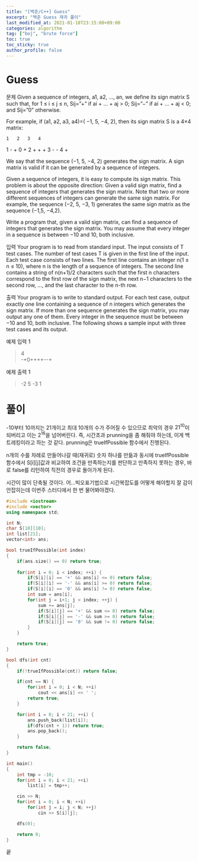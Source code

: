 ```yaml
---
title: "[백준/C++] Guess"
excerpt: "백준 Guess 재귀 풀이"
last_modified_at: 2021-01-18T23:15:00+09:00
categories: algorithm
tag: ["boj", "brute force"]
toc: true
toc_sticky: true
author_profile: false
---
```


# Guess

문제
Given a sequence of integers, a1, a2, …, an, we define its sign matrix S such that, for 1 ≤ i ≤ j ≤ n, Sij=”+” if ai + … + aj > 0; Sij=”−” if ai + … + aj < 0; and Sij=”0” otherwise. 

For example, if (a1, a2, a3, a4)=( −1, 5, −4, 2), then its sign matrix S is a 4×4 matrix: 

 	1	2	3	4
1	-	+	0	+
2	 	+	+	+
3	 	 	-	-
4	 	 	 	+

We say that the sequence (−1, 5, −4, 2) generates the sign matrix. A sign matrix is valid if it can be generated by a sequence of integers. 

Given a sequence of integers, it is easy to compute its sign matrix. This problem is about the opposite direction: Given a valid sign matrix, find a sequence of integers that generates the sign matrix. Note that two or more different sequences of integers can generate the same sign matrix. For example, the sequence (−2, 5, −3, 1) generates the same sign matrix as the sequence (−1,5, −4,2). 

Write a program that, given a valid sign matrix, can find a sequence of integers that generates the sign matrix. You may assume that every integer in a sequence is between −10 and 10, both inclusive. 

입력
Your program is to read from standard input. The input consists of T test cases. The number of test cases T is given in the first line of the input. Each test case consists of two lines. The first line contains an integer n(1 ≤ n ≤ 10), where n is the length of a sequence of integers. The second line contains a string of n(n+1)/2 characters such that the first n characters correspond to the first row of the sign matrix, the next n−1 characters  to the second row, ..., and the last character to the n-th row. 

출력
Your program is to write to standard output. For each test case, output exactly one line containing a sequence of n integers which generates the sign matrix. If more than one sequence generates the sign matrix, you may output any one of them. Every integer in the sequence must be between −10 and 10, both inclusive. The following shows a sample input with three test cases and its output. 

예제 입력 1

> 4  
> -+0++++--+  

예제 출력 1

> -2 5 -3 1  

# 풀이

-10부터 10까지는 21개이고 최대 10개의 수가 주어질 수 있으므로 최악의 경우 $21^10$이 되버리고 이는 $2^16$을 넘어버린다. 즉, 시간초과
prunning을 좀 해줘야 하는데, 이게 백트레킹이라고 하는 것 같다.
prunning은 trueIfPossible 함수에서 진행된다.

n개의 수를 차례로 만들어나갈 때(재귀로) 숫자 하나를 만듦과 동시에 trueIfPossible함수에서 S[i][j]값과 비교하여 조건을 만족하는지를 판단하고
만족하지 못하는 경우, 바로 false를 리턴하여 직전의 경우로 돌아가게 된다.

시간이 많이 단축될 것이다. 어...빅오표기법으로 시간복잡도를 어떻게 해야할지 잘 감이 안잡히는데 이번주 스터디에서 한 번 물어봐야겠다.

``` c++
#include <iostream>
#include <vector>
using namespace std;

int N;
char S[10][10];
int list[21];
vector<int> ans;

bool trueIfPossible(int index)
{
	if(ans.size() == 0) return true;
	
	for(int i = 0; i < index; ++i) {
		if(S[i][i] == '+' && ans[i] <= 0) return false;
		if(S[i][i] == '-' && ans[i] >= 0) return false;
		if(S[i][i] == '0' && ans[i] != 0) return false;
		int sum = ans[i];
		for(int j = i+1; j < index; ++j) {
			sum += ans[j];
			if(S[i][j] == '+' && sum <= 0) return false;
			if(S[i][j] == '-' && sum >= 0) return false;
			if(S[i][j] == '0' && sum != 0) return false;
		}
	}

	return true;
}

bool dfs(int cnt)
{
	if(!trueIfPossible(cnt)) return false;

	if(cnt == N) {
		for(int i = 0; i < N; ++i)
			cout << ans[i] << ' ';
		return true;
	}

	for(int i = 0; i < 21; ++i) {
		ans.push_back(list[i]);
		if(dfs(cnt + 1)) return true;
		ans.pop_back();
	}

	return false;
}

int main()
{
	int tmp = -10;
	for(int i = 0; i < 21; ++i)
		list[i] = tmp++;

	cin >> N;
	for(int i = 0; i < N; ++i)
		for(int j = i; j < N; ++j)
			cin >> S[i][j];

	dfs(0);

	return 0;
}
```

끝